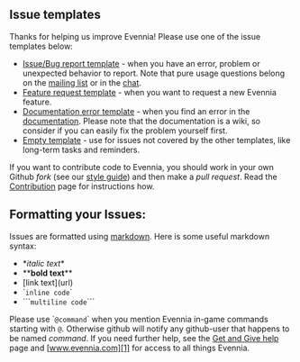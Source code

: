 ## Issue templates

Thanks for helping us improve Evennia! Please use one of the issue templates below:

 * [Issue/Bug report template][A] - when you have an error, problem or unexpected behavior to report. Note that pure usage questions belong on the [mailing list][5] or in the [chat][6].
 * [Feature request template][B] - when you want to request a new Evennia feature.
 * [Documentation error template][C] - when you find an error in the [documentation][2]. Please note that the documentation is a wiki, so consider if you can easily fix the problem yourself first.
 * [Empty template][D] - use for issues not covered by the other templates, like long-term tasks and reminders.

If you want to contribute code to Evennia, you should work in your own Github *fork* (see our [style guide](https://github.com/evennia/evennia/blob/master/CODING_STYLE.txt)) and then make a *pull request*. Read the [Contribution][3] page for instructions how. 

## Formatting your Issues: 

Issues are formatted using [markdown][7]. Here is some useful markdown syntax:

   - \**italic text*\* 
   - \*\***bold text**\*\* 
   - \[link text\]\(url\)
   - \``inline code`\` 
   - \`\`\````multiline code```\`\`\`

Please use \``@command`\` when you mention Evennia in-game commands starting with `@`. Otherwise github will notify any github-user that happens to be named *command*.
If you need further help, see the [Get and Give help][4] page and [www.evennia.com][1] for access to all things Evennia.


[1]: http://www.evennia.com
[2]: https://github.com/evennia/evennia/wiki
[3]: https://github.com/evennia/evennia/wiki/Contributing
[4]: https://github.com/evennia/evennia/wiki/how%20to%20get%20and%20give%20help
[5]: https://groups.google.com/forum/#!forum/evennia
[6]: http://webchat.freenode.net/?channels=evennia&uio=MT1mYWxzZSY5PXRydWUmMTE9MTk1JjEyPXRydWUbb
[7]: https://help.github.com/articles/github-flavored-markdown/] 

[A]: https://github.com/evennia/evennia/issues/new?title=Bug%3a+%3cdescriptive+title+here%3e&body=%23%23%23%23+Steps+to+reproduce+the+issue%3a%0d%0a%0d%0a1.+%0d%0a2.+%0d%0a3.+%0d%0a%0d%0a%23%23%23%23+What+I+expect+to+see+and+what+I+actually+see+(tracebacks%2c+error+messages+etc)%3a%0d%0a%0d%0a%0d%0a%0d%0a%23%23%23%23+Extra+information%2c+such+as+Evennia+revision%2frepo%2fbranch%2c+operating+system+and+ideas+for+how+to+solve%3a%0d%0a%0d%0a
[B]: https://github.com/evennia/evennia/issues/new?title=Feature+Request%3a+%3cdescriptive+title+here%3e&body=%23%23%23%23+Description+of+the+suggested+feature+and+how+it+is+supposed+to+work+for+the+admin%2fend+user%3a%0d%0a%0d%0a%0d%0a%23%23%23%23+A+list+of+arguments+for+why+you+think+this+new+feature+should+be+included+in+Evennia%3a%0d%0a%0d%0a1.%0d%0a2.%0d%0a%0d%0a%23%23%23%23+Extra+information%2c+such+as+requirements+or+ideas+on+implementation%3a%0d%0a%0d%0a
[C]: https://github.com/evennia/evennia/issues/new?title=Docs%3a+%3cdescriptive+title+here%3e&body=%23%23%23%23+Where+in+the+documentation+to+find+the+error%3a+%0d%0a%0d%0a%0d%0a%23%23%23%23+What+the+error+is+(optionally+with+ideas+for+solution)%3a+
[D]: https://github.com/evennia/evennia/issues/new
